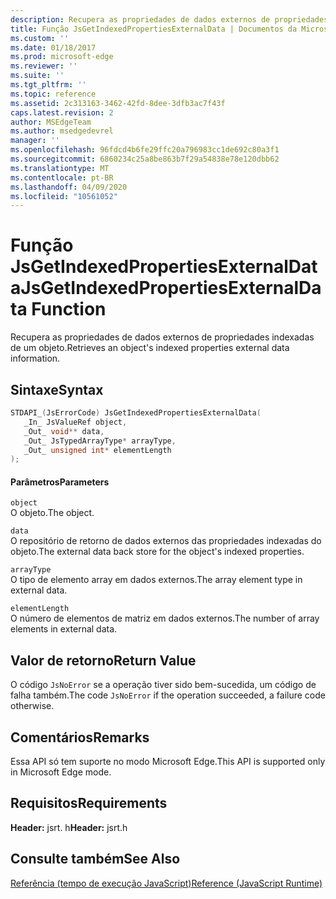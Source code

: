 ```yaml
---
description: Recupera as propriedades de dados externos de propriedades indexadas de um objeto.
title: Função JsGetIndexedPropertiesExternalData | Documentos da Microsoft
ms.custom: ''
ms.date: 01/18/2017
ms.prod: microsoft-edge
ms.reviewer: ''
ms.suite: ''
ms.tgt_pltfrm: ''
ms.topic: reference
ms.assetid: 2c313163-3462-42fd-8dee-3dfb3ac7f43f
caps.latest.revision: 2
author: MSEdgeTeam
ms.author: msedgedevrel
manager: ''
ms.openlocfilehash: 96fdcd4b6fe29ffc20a796983cc1de692c80a3f1
ms.sourcegitcommit: 6860234c25a8be863b7f29a54838e78e120dbb62
ms.translationtype: MT
ms.contentlocale: pt-BR
ms.lasthandoff: 04/09/2020
ms.locfileid: "10561052"
---
```

# <span data-ttu-id="e2bca-103">Função JsGetIndexedPropertiesExternalData</span><span class="sxs-lookup"><span data-stu-id="e2bca-103">JsGetIndexedPropertiesExternalData Function</span></span>
<span data-ttu-id="e2bca-104">Recupera as propriedades de dados externos de propriedades indexadas de um objeto.</span><span class="sxs-lookup"><span data-stu-id="e2bca-104">Retrieves an object's indexed properties external data information.</span></span>  
  
## <span data-ttu-id="e2bca-105">Sintaxe</span><span class="sxs-lookup"><span data-stu-id="e2bca-105">Syntax</span></span>  
  
```cpp  
STDAPI_(JsErrorCode) JsGetIndexedPropertiesExternalData(  
   _In_ JsValueRef object,  
   _Out_ void** data,  
   _Out_ JsTypedArrayType* arrayType,  
   _Out_ unsigned int* elementLength  
);  
```  
  
#### <span data-ttu-id="e2bca-106">Parâmetros</span><span class="sxs-lookup"><span data-stu-id="e2bca-106">Parameters</span></span>  
 `object`  
 <span data-ttu-id="e2bca-107">O objeto.</span><span class="sxs-lookup"><span data-stu-id="e2bca-107">The object.</span></span>  
  
 `data`  
 <span data-ttu-id="e2bca-108">O repositório de retorno de dados externos das propriedades indexadas do objeto.</span><span class="sxs-lookup"><span data-stu-id="e2bca-108">The external data back store for the object's indexed properties.</span></span>  
  
 `arrayType`  
 <span data-ttu-id="e2bca-109">O tipo de elemento array em dados externos.</span><span class="sxs-lookup"><span data-stu-id="e2bca-109">The array element type in external data.</span></span>  
  
 `elementLength`  
 <span data-ttu-id="e2bca-110">O número de elementos de matriz em dados externos.</span><span class="sxs-lookup"><span data-stu-id="e2bca-110">The number of array elements in external data.</span></span>  
  
## <span data-ttu-id="e2bca-111">Valor de retorno</span><span class="sxs-lookup"><span data-stu-id="e2bca-111">Return Value</span></span>  
 <span data-ttu-id="e2bca-112">O código `JsNoError` se a operação tiver sido bem-sucedida, um código de falha também.</span><span class="sxs-lookup"><span data-stu-id="e2bca-112">The code `JsNoError` if the operation succeeded, a failure code otherwise.</span></span>  
  
## <span data-ttu-id="e2bca-113">Comentários</span><span class="sxs-lookup"><span data-stu-id="e2bca-113">Remarks</span></span>  
 <span data-ttu-id="e2bca-114">Essa API só tem suporte no modo Microsoft Edge.</span><span class="sxs-lookup"><span data-stu-id="e2bca-114">This API is supported only in Microsoft Edge mode.</span></span>  
  
## <span data-ttu-id="e2bca-115">Requisitos</span><span class="sxs-lookup"><span data-stu-id="e2bca-115">Requirements</span></span>  
 <span data-ttu-id="e2bca-116">**Header:** jsrt. h</span><span class="sxs-lookup"><span data-stu-id="e2bca-116">**Header:** jsrt.h</span></span>  
  
## <span data-ttu-id="e2bca-117">Consulte também</span><span class="sxs-lookup"><span data-stu-id="e2bca-117">See Also</span></span>  
 [<span data-ttu-id="e2bca-118">Referência (tempo de execução JavaScript)</span><span class="sxs-lookup"><span data-stu-id="e2bca-118">Reference (JavaScript Runtime)</span></span>](../chakra-hosting/reference-javascript-runtime.md)